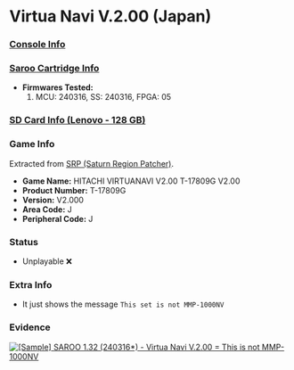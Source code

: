 # Virtua Navi V.2.00 (Japan)

### [Console Info](../../../../../Info/Consoles/VA13/README.md)

### [Saroo Cartridge Info](../../../../../Info/Cartridges/RetroGameParadiseStore/1.32F/README.md)

- <b>Firmwares Tested:</b>
  1. MCU: 240316, SS: 240316, FPGA: 05

### [SD Card Info (Lenovo - 128 GB)](../../../../../Info/SdCards/Lenovo/128GB/fat32/README.md)

### Game Info

Extracted from [SRP (Saturn Region Patcher)](https://segaxtreme.net/resources/saturn-region-patcher.81/download).

- <b>Game Name:</b> HITACHI VIRTUANAVI V2.00 T-17809G V2.00
- <b>Product Number:</b> T-17809G
- <b>Version:</b> V2.000
- <b>Area Code:</b> J
- <b>Peripheral Code:</b> J

### Status

- Unplayable :x:

### Extra Info

- It just shows the message `This set is not MMP-1000NV`

### Evidence

[![[Sample] SAROO 1.32 (240316*) - Virtua Navi V.2.00 = This is not MMP-1000NV](https://img.youtube.com/vi/e9kxS8_vT1U/0.jpg)](https://www.youtube.com/watch?v=e9kxS8_vT1U)
